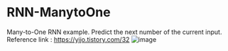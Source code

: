# RNN-ManytoOne
Many-to-One RNN example.
Predict the next number of the current input.
Reference link : https://yjjo.tistory.com/32
![image](https://github.com/yaeunjess/RNN-ManytoOne/assets/121866436/2dd83a8c-741f-4409-bd64-29b3218171ee)
